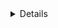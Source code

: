 <details> 

# 📔 MyDiary.write – A Personal Digital Journal

**MyDiary.write** is a secure and expressive full-stack journaling application that allows users to write, store, and explore personal and public posts — all while maintaining privacy. With a clean UI, emoji support, image uploads, and user authentication, MyDiary blends simplicity and functionality for modern diary-keeping.

---

## 🌟 Features

- 📝 Create private and public (anonymous) diary entries  
- 🔐 Secure user registration, login, and password reset  
- 🖼️ Attach a single image to a post  
- 😊 Emoji support in post content and reactions  
- 💬 React to posts with: Like, Love, Laugh, Sad  
- 🧭 View global feed (anonymous), private posts, and post details  
- 🌗 Dark mode toggle and UI enhancements  
- 📧 Password reset via Gmail  

---

## 🧰 Tech Stack

**Frontend**  
- HTML, CSS (Bootstrap), JavaScript  
- Served statically from Express `public/` folder

**Backend**  
- Node.js with Express.js  
- MySQL database  
- bcrypt for password hashing  
- multer for image upload  
- nodemailer for email integration

---

## 📁 Folder Structure

```
MyDiary/
└── backend/
    ├── public/              # Frontend HTML, CSS, JS
    │   ├── Login.html
    │   ├── Registration.html
    │   ├── FeedPage.html
    │   └── ...
    ├── server.js
    ├── routes/
    ├── utils/
    ├── uploads/
    └── .env                 # Not committed
```

---

## 🚀 Getting Started

### 🔧 Prerequisites

- Node.js (v16+)
- MySQL installed and running

### 🔐 Environment Variables

Create a `.env` file in `backend/`:

```env
EMAIL_USER=your.email@gmail.com
EMAIL_PASS=yourpassword
DB_HOST=localhost
DB_USER=root
DB_PASSWORD=yourdbpassword
DB_NAME=mydiary
```

---

### 📦 Install Dependencies

```bash
cd backend
npm install
```

---

### ▶️ Run the Server

```bash
node server.js
```

Then open [http://localhost:3000](http://localhost:3000) in your browser.

---



## 📸 Screenshots

Login page
<img width="1910" height="880" alt="image" src="https://github.com/user-attachments/assets/68e71cef-9c68-418e-a8d8-458345324487" />
Global Feedpage
<img width="1848" height="875" alt="image" src="https://github.com/user-attachments/assets/c10dcd8f-ca7a-4ff0-b7c2-eadf139d50a4" />
Post page
<img width="1894" height="866" alt="image" src="https://github.com/user-attachments/assets/07f2b6d3-dd46-4cfe-8711-28d10f7aa304" />

## 🧑‍💻 Author

**Manusri D**  
GitHub: [@manusrid8](https://github.com/manusrid8)

---

## 📜 License

Licensed under the [MIT License](LICENSE).
</details>

